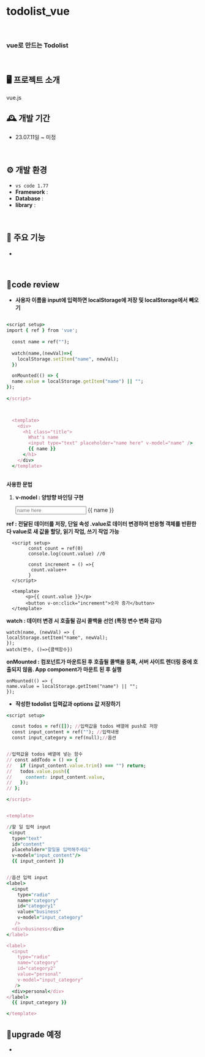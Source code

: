 # todolist_vue


<br>


### vue로 만드는 Todolist
<br>


## 🖥️ 프로젝트 소개
vue.js
<br>

## 🕰️ 개발 기간
* 23.07.11일 ~ 미정
<br>


## ⚙️ 개발 환경
- `vs code 1.77`
- **Framework** : 
- **Database** : 
- **library** : 
<br>


## 📌 주요 기능
#### 
- 

<br>


## 🎇code review

- **사용자 이름을 input에 입력하면 localStorage에 저장 및 localStorage에서 빼오기**

```ruby

<script setup>
import { ref } from 'vue';
  
  const name = ref("");
  
  watch(name,(newVal)=>{  
    localStorage.setItem("name", newVal);
  })

  onMounted(() => {
  name.value = localStorage.getItem("name") || "";
});
  
</script>



  <template>
    <div>
      <h1 class="title">
        What's name
        <input type="text" placeholder="name here" v-model="name" />
        {{ name }}
      </h1>
    </div>
  </template>
  
```


**사용한 문법**


  1. __v-model : 양방향 바인딩 구현__
        
        
        <input type="text" placeholder="name here" v-model="name"/>
        {{ name }}
        
   
   
  __ref : 전달된 데이터를 저장, 단일 속성 .value로 데이터 변경하여 반응형 객체를 반환한다
  value로 새 값을 할당, 읽기 작업, 쓰기 작업 가능__


      <script setup>
            const count = ref(0)
            console.log(count.value) //0
      
            const increment = () =>{
             count.value++
            }
      </script>
      
      <template>
           <p>{{ count.value }}</p>
           <button v-on:click="increment">숫자 증가</button>
      </template>
      


   __watch : 데이터 변경 시 호출될 감시 콜백을 선언 (특정 변수 변화 감지)__

    watch(name, (newVal) => {
    localStorage.setItem("name", newVal);
    });
    watch(변수, ()=>{콜백함수})



   __onMounted : 컴포넌트가 마운트된 후 호출될 콜백을 등록, 서버 사이트 렌더링 중에 호출되지 않음.
   App component가 마운트 된 후 실행__
   
    onMounted(() => {
    name.value = localStorage.getItem("name") || "";
    });

   

     
   

- **작성한 todolist 입력값과 options 값 저장하기**


```ruby
<script setup>

  const todos = ref([]); //입력값을 todos 배열에 push로 저장
  const input_content = ref(""); //입력내용
  const input_category = ref(null);//옵션


//입력값을 todos 배열에 넣는 함수
// const addTodo = () => {
//   if (input_content.value.trim() === "") return;
//   todos.value.push({
//     content: input_content.value,
//   });
// };

</script>


<template>

//할 일 입력 input
 <input
  type="text"
  id="content"
  placeholder="할일을 입력해주세요"
  v-model="input_content"/>
  {{ input_content }}


//옵션 입력 input
<label>
  <input
    type="radio"
    name="category"
    id="category1"
    value="business"
    v-model="input_category"
   />
  <div>business</div>
</label>

<label>
  <input
    type="radio"
    name="category"
    id="category2"
    value="personal"
    v-model="input_category"
   />
  <div>personal</div>
</label>
  {{ input_category }}

</template>
```


## 🔧upgrade 예정

- 
